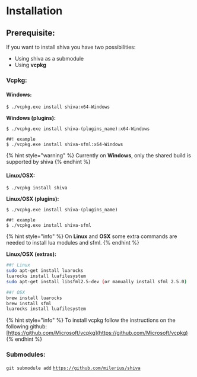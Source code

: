 # Installation

## Prerequisite:

If you want to install shiva you have two possibilities:

* Using shiva as a submodule
* Using **vcpkg**

### Vcpkg:

#### Windows:

```text
$ ./vcpkg.exe install shiva:x64-Windows
```

**Windows \(plugins\):**

```text
$ ./vcpkg.exe install shiva-(plugins_name):x64-Windows

##! example
$ ./vcpkg.exe install shiva-sfml:x64-Windows
```

{% hint style="warning" %}
Currently on **Windows**, only the shared build is supported by shiva
{% endhint %}

#### Linux/OSX:

```text
$ ./vcpkg install shiva
```

**Linux/OSX \(plugins\):**

```text
$ ./vcpkg.exe install shiva-(plugins_name)

##! example
$ ./vcpkg.exe install shiva-sfml
```

{% hint style="info" %}
On **Linux** and **OSX** some extra commands are needed to install lua modules and sfml.
{% endhint %}

**Linux/OSX** **\(extras\):**

```bash
##! Linux
sudo apt-get install luarocks
luarocks install luafilesystem
sudo apt-get install libsfml2.5-dev (or manually install sfml 2.5.0)

##! OSX
brew install luarocks
brew install sfml
luarocks install luafilesystem
```

{% hint style="info" %}
To install vcpkg follow the instructions on the following github:  
[https://github.com/Microsoft/vcpkg](https://github.com/Microsoft/vcpkg)
{% endhint %}

### Submodules:

`git submodule add` [`https://github.com/milerius/shiva`](https://github.com/milerius/shiva)

